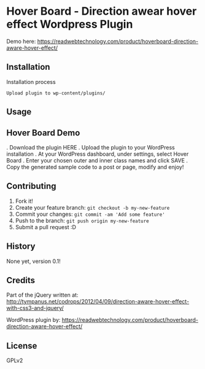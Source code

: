 # Hover Board - Direction awear hover effect Wordpress Plugin

Demo here: https://readwebtechnology.com/product/hoverboard-direction-aware-hover-effect/

## Installation

Installation process

	Upload plugin to wp-content/plugins/

## Usage

<h2>Hover Board Demo</h2>

. Download the plugin HERE
. Upload the plugin to your WordPress installation
. At your WordPress dashboard, under settings, select Hover Board
. Enter your chosen outer and inner class names and click SAVE
. Copy the generated sample code to a post or page, modify and enjoy!

## Contributing

1. Fork it!
2. Create your feature branch: `git checkout -b my-new-feature`
3. Commit your changes: `git commit -am 'Add some feature'`
4. Push to the branch: `git push origin my-new-feature`
5. Submit a pull request :D

## History

None yet, version 0.1!

## Credits

Part of the jQuery written at: http://tympanus.net/codrops/2012/04/09/direction-aware-hover-effect-with-css3-and-jquery/

WordPress plugin by: https://readwebtechnology.com/product/hoverboard-direction-aware-hover-effect/

## License

GPLv2
